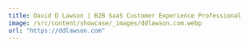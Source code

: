 ```yaml
---
title: David D Lawson | B2B SaaS Customer Experience Professional
image: /src/content/showcase/_images/ddlawson.com.webp
url: "https://ddlawson.com"
---
```

